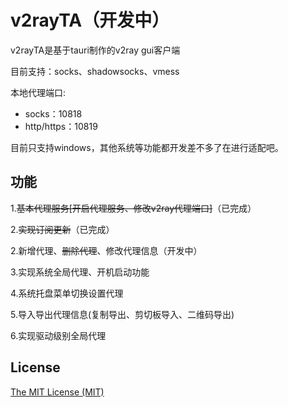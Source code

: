# v2rayTA（开发中）

v2rayTA是基于tauri制作的v2ray gui客户端

目前支持：socks、shadowsocks、vmess

本地代理端口:
- socks：10818
- http/https：10819

目前只支持windows，其他系统等功能都开发差不多了在进行适配吧。

## 功能

1.~~基本代理服务[开启代理服务、修改v2ray代理端口]~~（已完成）  

2.~~实现订阅更新~~（已完成）

2.新增代理、~~删除代理~~、修改代理信息（开发中）

3.实现系统全局代理、开机启动功能

4.系统托盘菜单切换设置代理

5.导入导出代理信息(复制导出、剪切板导入、二维码导出) 

6.实现驱动级别全局代理

## License
[The MIT License (MIT)](https://github.com/tocha688/v2ray-tauri/raw/main/LICENSE)
